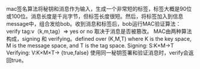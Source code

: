 mac签名算法将秘钥和消息作为输入，生成一个非常短的标签，标签大概是90位或100位。消息长度是千兆字节，但标签长度很短。然后，将标签加入到信息message中，组合发给bob。收到消息和标签后，bob运行MAC验证算法：
verify tag:v（k,m,tag）=> yes or no 取决于消息是否被篡改。
MAC由两种算法构成，signing 和 verifying。defined over (K,M,T) where K is the key space, M is the message space, and T is the tag space.
Signing: S:K×M->T
Verifying: V:K×M×T-> {true,false}
使用同一秘钥签署和验证消息时，verify会返回true。



